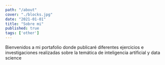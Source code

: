 ```yaml
---
path: "/about"
cover: "./blocks.jpg"
date: "2021-01-01"
title: "Sobre mi"
published: true
tags: ['other']
---
```

Bienvenidos a mi portafolio donde publicaré diferentes ejercicios e investigaciones realizadas sobre la temática de inteligencia artificial y data science